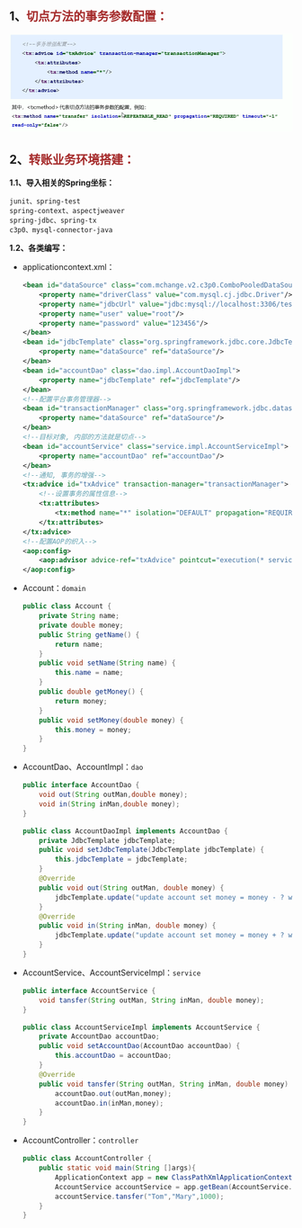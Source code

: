 # <!--基于XML的声明式事务控制-->

## 1、<span style="color:brown">切点方法的事务参数配置：</span>

![image-20220923223859181](https://raw.githubusercontent.com/root-bine/image/main/Typora-image/%E5%88%87%E7%82%B9%E6%96%B9%E6%B3%95%E7%9A%84%E4%BA%8B%E5%8A%A1%E5%8F%82%E6%95%B0%E9%85%8D%E7%BD%AE.png)

## 2、<span style="color:brown">转账业务环境搭建：</span>

**1.1、导入相关的Spring坐标：**

```apl
junit、spring-test
spring-context、aspectjweaver
spring-jdbc、spring-tx
c3p0、mysql-connector-java
```

**1.2、各类编写：**

- applicationcontext.xml：

  ```xml
  <bean id="dataSource" class="com.mchange.v2.c3p0.ComboPooledDataSource">
      <property name="driverClass" value="com.mysql.cj.jdbc.Driver"/>
      <property name="jdbcUrl" value="jdbc:mysql://localhost:3306/test/"/>
      <property name="user" value="root"/>
      <property name="password" value="123456"/>
  </bean>
  <bean id="jdbcTemplate" class="org.springframework.jdbc.core.JdbcTemplate">
      <property name="dataSource" ref="dataSource"/>
  </bean>
  <bean id="accountDao" class="dao.impl.AccountDaoImpl">
      <property name="jdbcTemplate" ref="jdbcTemplate"/>
  </bean>
  <!--配置平台事务管理器-->
  <bean id="transactionManager" class="org.springframework.jdbc.datasource.DataSourceTransactionManager">
      <property name="dataSource" ref="dataSource"/>
  </bean>
  <!--目标对象, 内部的方法就是切点-->
  <bean id="accountService" class="service.impl.AccountServiceImpl">
      <property name="accountDao" ref="accountDao"/>
  </bean>
  <!--通知, 事务的增强-->
  <tx:advice id="txAdvice" transaction-manager="transactionManager">
      <!--设置事务的属性信息-->
      <tx:attributes>
          <tx:method name="*" isolation="DEFAULT" propagation="REQUIRED" read-only="false" timeout="-1"/>
      </tx:attributes>
  </tx:advice>
  <!--配置AOP的织入-->
  <aop:config>
      <aop:advisor advice-ref="txAdvice" pointcut="execution(* service.impl.*.*(..))"/>
  </aop:config>
  ```

- Account：`domain`

  ```java
  public class Account {
      private String name;
      private double money;
      public String getName() {
          return name;
      }
      public void setName(String name) {
          this.name = name;
      }
      public double getMoney() {
          return money;
      }
      public void setMoney(double money) {
          this.money = money;
      }
  }
  ```

- AccountDao、AccountImpl：`dao`

  ```java
  public interface AccountDao {
      void out(String outMan,double money);
      void in(String inMan,double money);
  }
  ```

  ```java
  public class AccountDaoImpl implements AccountDao {
      private JdbcTemplate jdbcTemplate;
      public void setJdbcTemplate(JdbcTemplate jdbcTemplate) {
          this.jdbcTemplate = jdbcTemplate;
      }
      @Override
      public void out(String outMan, double money) {
          jdbcTemplate.update("update account set money = money - ? where name = ?",money,outMan);
      }
      @Override
      public void in(String inMan, double money) {
          jdbcTemplate.update("update account set money = money + ? where name = ?",money,inMan);
      }
  }
  ```

- AccountService、AccountServiceImpl：`service`

  ```java
  public interface AccountService {
      void tansfer(String outMan, String inMan, double money);
  }
  ```

  ```java
  public class AccountServiceImpl implements AccountService {
      private AccountDao accountDao;
      public void setAccountDao(AccountDao accountDao) {
          this.accountDao = accountDao;
      }
      @Override
      public void tansfer(String outMan, String inMan, double money) {
          accountDao.out(outMan,money);
          accountDao.in(inMan,money);
      }
  }
  ```

- AccountController：`controller`

  ```java
  public class AccountController {
      public static void main(String []args){
          ApplicationContext app = new ClassPathXmlApplicationContext("applicationcontext.xml");
          AccountService accountService = app.getBean(AccountService.class);
          accountService.tansfer("Tom","Mary",1000);
      }
  }
  ```